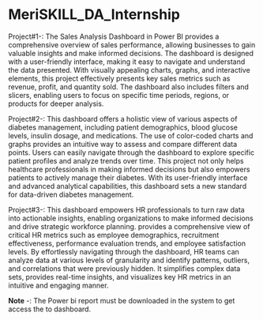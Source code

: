 # MeriSKILL_DA_Internship

Project#1-: The Sales Analysis Dashboard in Power BI provides a comprehensive overview of sales performance, allowing businesses to gain valuable insights and make informed decisions. The dashboard is designed with a user-friendly interface, making it easy to navigate and understand the data presented. With visually appealing charts, graphs, and interactive elements, this project effectively presents key sales metrics such as revenue, profit, and quantity sold. The dashboard also includes filters and slicers, enabling users to focus on specific time periods, regions, or products for deeper analysis.

Project#2-: This dashboard offers a holistic view of various aspects of diabetes management, including patient demographics, blood glucose levels, insulin dosage, and medications. The use of color-coded charts and graphs provides an intuitive way to assess and compare different data points. Users can easily navigate through the dashboard to explore specific patient profiles and analyze trends over time. This project not only helps healthcare professionals in making informed decisions but also empowers patients to actively manage their diabetes. With its user-friendly interface and advanced analytical capabilities, this dashboard sets a new standard for data-driven diabetes management.

Project#3-: This dashboard empowers HR professionals to turn raw data into actionable insights, enabling organizations to make informed decisions and drive strategic workforce planning. provides a comprehensive view of critical HR metrics such as employee demographics, recruitment effectiveness, performance evaluation trends, and employee satisfaction levels. By effortlessly navigating through the dashboard, HR teams can analyze data at various levels of granularity and identify patterns, outliers, and correlations that were previously hidden.  It simplifies complex data sets, provides real-time insights, and visualizes key HR metrics in an intuitive and engaging manner. 

**Note** -: The Power bi report must be downloaded in the system to get access the to dashboard.
